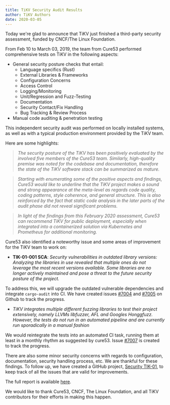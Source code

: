 ```yaml
---
title: TiKV Security Audit Results
author: TiKV Authors
date: 2020-03-05
---
```


Today we're glad to announce that TiKV just finished a third-party security assessment, funded by CNCF/The Linux Foundation.

From Feb 10 to March 03, 2019, the team from Cure53 performed comprehensive tests on TiKV in the following aspects:

- General security posture checks that entail:
  - Language specifics (Rust)
  - External Libraries & Frameworks
  - Configuration Concerns
  - Access Control
  - Logging/Monitoring
  - Unit/Regression and Fuzz-Testing
  - Documentation
  - Security Contact/Fix Handling
  - Bug Tracking & Review Process
- Manual code auditing & penetration testing

This independent security audit was performed on locally installed systems, as well as with a typical production environment provided by the TiKV team.

Here are some highlights:

 > *The security posture of the TiKV has been positively evaluated by the involved five members of the Cure53 team. Similarly, high-quality premise was noted for the codebase and documentation, therefore the state of the TiKV software stack can be summarized as mature.*

> *Starting with enumerating some of the positive aspects and findings, Cure53 would like to underline that the TiKV project makes a sound and strong appearance at the meta-level as regards code quality, coding patterns, style coherence, and general structure. This is also reinforced by the fact that static code analysis in the later parts of the audit phase did not reveal significant problems.*

> *In light of the findings from this February 2020 assessment, Cure53 can recommend TiKV for public deployment, especially when integrated into a containerized solution via Kubernetes and Prometheus for additional monitoring.*

Cure53 also identified a noteworthy issue and some areas of improvement for the TiKV team to work on:

- **TIK-01-001 SCA**: *Security vulnerabilities in outdated library versions: Analyzing the libraries in use revealed that multiple ones do not leverage the most recent versions available. Some libraries are no longer actively maintained and pose a threat to the future security posture of the project.*

To address this, we will upgrade the outdated vulnerable dependencies and integrate `cargo-audit` into CI. We have created issues [#7004](https://github.com/tikv/tikv/issues/7004) and [#7005](https://github.com/tikv/tikv/issues/7005) on Github to track the progress.

- *TiKV integrates multiple different fuzzing libraries to test their project extensively, namely LLVMs libfuzzer, AFL and Googles Honggfuzz. However, the tests do not run in an automated pipeline and are currently run sporadically in a manual fashion*

We would reintegrate the tests into an automated CI task, running them at least in a monthly rhythm as suggested by cure53. Issue [#7007](https://github.com/tikv/tikv/issues/7004) is created to track the progress.

There are also some minor security concerns with regards to configuration, documentation, security handling process, etc. We are thankful for these findings. To follow up, we have created a GitHub project, [Security TIK-01](https://github.com/tikv/tikv/projects/29), to keep track of all the issues that are valid for improvements.

The full report is available [here](../TiKV-Security-Audit.pdf).

We would like to thank Cure53, CNCF, The Linux Foundation, and all TiKV contributors for their efforts in making this happen.

